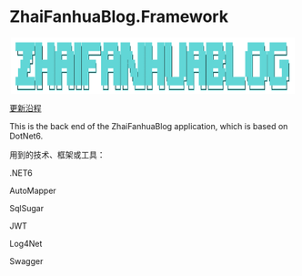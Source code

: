 # ZhaiFanhuaBlog.Framework



<div style="width: 500px;margin: 0 auto;">
        <img style="height:100px" align="center" src="Logo.png" />
</div>


[更新沿程](UpdateTimeline.md)

This is the back end of the ZhaiFanhuaBlog application, which is based on DotNet6.



用到的技术、框架或工具：

.NET6

AutoMapper

SqlSugar

JWT

Log4Net

Swagger

